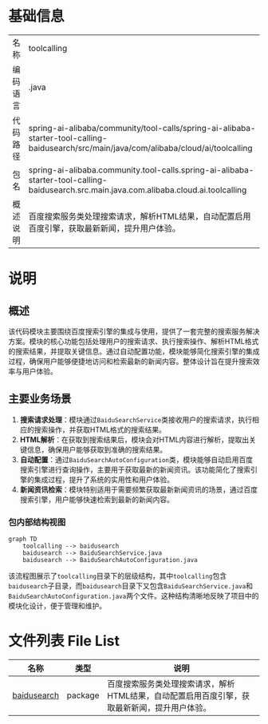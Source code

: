 # 基础信息

|      |      |
|------|------|
| 名称 | toolcalling |
| 编码语言 | .java |
| 代码路径 | spring-ai-alibaba/community/tool-calls/spring-ai-alibaba-starter-tool-calling-baidusearch/src/main/java/com/alibaba/cloud/ai/toolcalling |
| 包名 | spring-ai-alibaba.community.tool-calls.spring-ai-alibaba-starter-tool-calling-baidusearch.src.main.java.com.alibaba.cloud.ai.toolcalling |
| 概述说明 | 百度搜索服务类处理搜索请求，解析HTML结果，自动配置启用百度引擎，获取最新新闻，提升用户体验。 |

# 说明

## 概述

该代码模块主要围绕百度搜索引擎的集成与使用，提供了一套完整的搜索服务解决方案。模块的核心功能包括处理用户的搜索请求、执行搜索操作、解析HTML格式的搜索结果，并提取关键信息。通过自动配置功能，模块能够简化搜索引擎的集成过程，确保用户能够便捷地访问和检索最新的新闻内容。整体设计旨在提升搜索效率与用户体验。

## 主要业务场景

1. **搜索请求处理**：模块通过`BaiduSearchService`类接收用户的搜索请求，执行相应的搜索操作，并获取HTML格式的搜索结果。
2. **HTML解析**：在获取到搜索结果后，模块会对HTML内容进行解析，提取出关键信息，确保用户能够获取到准确的搜索结果。
3. **自动配置**：通过`BaiduSearchAutoConfiguration`类，模块能够自动启用百度搜索引擎进行查询操作，主要用于获取最新的新闻资讯。该功能简化了搜索引擎的集成过程，提升了系统的实用性和用户体验。
4. **新闻资讯检索**：模块特别适用于需要频繁获取最新新闻资讯的场景，通过百度搜索引擎，用户能够快速检索到最新的新闻内容。


### 包内部结构视图

```mermaid
graph TD
    toolcalling --> baidusearch
    baidusearch --> BaiduSearchService.java
    baidusearch --> BaiduSearchAutoConfiguration.java
```

该流程图展示了`toolcalling`目录下的层级结构，其中`toolcalling`包含`baidusearch`子目录，而`baidusearch`目录下又包含`BaiduSearchService.java`和`BaiduSearchAutoConfiguration.java`两个文件。这种结构清晰地反映了项目中的模块化设计，便于管理和维护。

# 文件列表 File List

| 名称   | 类型  | 说明 |
|-------|------|-------------|
| [baidusearch](baidusearch/_module.md) | package | 百度搜索服务类处理搜索请求，解析HTML结果，自动配置启用百度引擎，获取最新新闻，提升用户体验。 |


